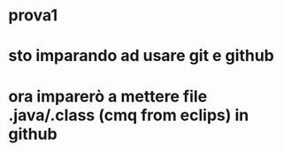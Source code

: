# prova1
# sto imparando ad usare git e github 
# ora imparerò a mettere file .java/.class (cmq from eclips) in github
